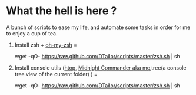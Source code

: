 What the hell is here ?
=

A bunch of scripts to ease my life, and automate some tasks in order for me to enjoy a cup of tea.

1. Install zsh + [oh-my-zsh](https://github.com/robbyrussell/oh-my-zsh)
=

    wget -qO- https://raw.github.com/DTailor/scripts/master/zsh.sh | sh
2. Install console utils ([htop](http://htop.sourceforge.net/),
   [Midnight Commander aka mc](http://www.gnu.org/software/mc/),tree(a
console tree view of the current folder) )
=

    wget -qO- https://raw.github.com/DTailor/scripts/master/zsh.sh | sh

